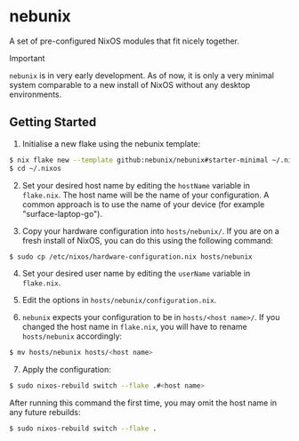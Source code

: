 # nebunix

A set of pre-configured NixOS modules that fit nicely together.

> [!IMPORTANT]
> `nebunix` is in very early development. As of now, it is only a very
> minimal system comparable to a new install of NixOS without
> any desktop environments.

## Getting Started

1. Initialise a new flake using the nebunix template:

```bash
$ nix flake new --template github:nebunix/nebunix#starter-minimal ~/.nixos
$ cd ~/.nixos
```

2. Set your desired host name by editing the `hostName` variable in `flake.nix`.
The host name will be the name of your configuration. A common approach is to
use the name of your device (for example "surface-laptop-go").

3. Copy your hardware configuration into `hosts/nebunix/`. If you are on a fresh
install of NixOS, you can do this using the following command:

```bash
$ sudo cp /etc/nixos/hardware-configuration.nix hosts/nebunix
```

4. Set your desired user name by editing the `userName` variable in `flake.nix`.

5. Edit the options in `hosts/nebunix/configuration.nix`. 

6. `nebunix` expects your configuration to be in `hosts/<host name>/`. If you
changed the host name in `flake.nix`, you will have to rename `hosts/nebunix`
accordingly:

```bash
$ mv hosts/nebunix hosts/<host name>
```

7. Apply the configuration:

```bash
$ sudo nixos-rebuild switch --flake .#<host name>
```

After running this command the first time, you may omit the host name
in any future rebuilds:

```bash
$ sudo nixos-rebuild switch --flake .
```
